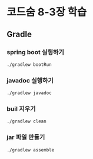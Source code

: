 # 코드숨 8-3장 학습

## Gradle
### spring boot 실행하기
```
./gradlew bootRun
```

### javadoc 실행하기
```
./gradlew javadoc
```

### buil 지우기
```
./gradlew clean
```

### jar 파일 만들기
```
./gradlew assemble
```
